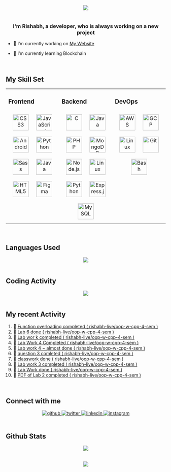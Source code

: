 <div align="center">
<img src="https://raw.githubusercontent.com/rishabh-live/rishabh-live/master/assets/Banner.png?raw=true" align="center" />
</div>  
  
<br/>

### <div align="center">I'm Rishabh, a developer, who is always working on a new project</div>

- 🔭 I’m currently working on [My Website](https://rishabh.live)

- 🌱 I’m currently learning Blockchain

<br/>

## My Skill Set

<table><tr><td valign="top" width="33%">

<h3> Frontend </h3>

<div align="center">  
<img style="margin: 10px" src="https://devicons.github.io/devicon/devicon.git/icons/css3/css3-original-wordmark.svg" alt="CSS3" height="50" />  
<img style="margin: 10px" src="https://devicons.github.io/devicon/devicon.git/icons/javascript/javascript-original.svg" alt="JavaScript" height="50" />  
<img style="margin: 10px" src="https://devicons.github.io/devicon/devicon.git/icons/android/android-original-wordmark.svg" alt="Android" height="50" />  
<img style="margin: 10px" src="https://devicons.github.io/devicon/devicon.git/icons/python/python-original.svg" alt="Python" height="50" />  
<img style="margin: 10px" src="https://devicons.github.io/devicon/devicon.git/icons/sass/sass-original.svg" alt="Sass" height="50" />  
<img style="margin: 10px" src="https://devicons.github.io/devicon/devicon.git/icons/java/java-original-wordmark.svg" alt="Java" height="50" />  
<img style="margin: 10px" src="https://devicons.github.io/devicon/devicon.git/icons/html5/html5-original-wordmark.svg" alt="HTML5" height="50" />  
<img style="margin: 10px" src="https://www.vectorlogo.zone/logos/figma/figma-icon.svg" alt="Figma" height="50" />  
</div></td><td valign="top" width="33%">

<h3> Backend </h3>

<div align="center">  
<img style="margin: 10px" src="https://devicons.github.io/devicon/devicon.git/icons/c/c-original.svg" alt="C" height="50" />  
<img style="margin: 10px" src="https://devicons.github.io/devicon/devicon.git/icons/java/java-original-wordmark.svg" alt="Java" height="50" />  
<img style="margin: 10px" src="https://devicons.github.io/devicon/devicon.git/icons/php/php-original.svg" alt="PHP" height="50" />  
<img style="margin: 10px" src="https://devicons.github.io/devicon/devicon.git/icons/mongodb/mongodb-original-wordmark.svg" alt="MongoDB" height="50" />  
<img style="margin: 10px" src="https://devicons.github.io/devicon/devicon.git/icons/nodejs/nodejs-original-wordmark.svg" alt="Node.js" height="50" />  
<img style="margin: 10px" src="https://devicons.github.io/devicon/devicon.git/icons/linux/linux-original.svg" alt="Linux" height="50" />  
<img style="margin: 10px" src="https://devicons.github.io/devicon/devicon.git/icons/python/python-original.svg" alt="Python" height="50" />  
<img style="margin: 10px" src="https://devicons.github.io/devicon/devicon.git/icons/express/express-original-wordmark.svg" alt="Express.js" height="50" />  
<img style="margin: 10px" src="https://devicons.github.io/devicon/devicon.git/icons/mysql/mysql-original-wordmark.svg" alt="MySQL" height="50" />  
</div></td><td valign="top" width="33%">

<h3> DevOps </h3>

<div align="center">  
<img style="margin: 10px" src="https://devicons.github.io/devicon/devicon.git/icons/amazonwebservices/amazonwebservices-original-wordmark.svg" alt="AWS" height="50" />  
<img style="margin: 10px" src="https://www.vectorlogo.zone/logos/google_cloud/google_cloud-icon.svg" alt="GCP" height="50" />  
<img style="margin: 10px" src="https://devicons.github.io/devicon/devicon.git/icons/linux/linux-original.svg" alt="Linux" height="50" />  
<img style="margin: 10px" src="https://www.vectorlogo.zone/logos/git-scm/git-scm-icon.svg" alt="Git" height="50" />  
<img style="margin: 10px" src="https://www.vectorlogo.zone/logos/gnu_bash/gnu_bash-icon.svg" alt="Bash" height="50" />  
</div></td></tr></table>

<br/>

## Languages Used

<div align="center">
   <img src="https://github-readme-stats.vercel.app/api/top-langs/?username=rishabh-live&layout=compact" align="center" />
</div>

<br/>

## Coding Activity

<div align="center">
   <img src="https://wakatime.com/share/@rishabhlive/a1c9ac8c-5cc5-4ae4-a3ca-61d6050580e9.png" />
</div>

<br/>

## My recent Activity

<!-- START:github_activity -->
1) 📜 <a href="https://github.com/rishabh-live/oop-w-cpp-4-sem">Function overloading completed ( rishabh-live/oop-w-cpp-4-sem )</a>
2) 📜 <a href="https://github.com/rishabh-live/oop-w-cpp-4-sem">Lab 6 done ( rishabh-live/oop-w-cpp-4-sem )</a>
3) 📜 <a href="https://github.com/rishabh-live/oop-w-cpp-4-sem">Lab wor k completed ( rishabh-live/oop-w-cpp-4-sem )</a>
4) 📜 <a href="https://github.com/rishabh-live/oop-w-cpp-4-sem">Lab Work 4 Completed ( rishabh-live/oop-w-cpp-4-sem )</a>
5) 📜 <a href="https://github.com/rishabh-live/oop-w-cpp-4-sem">Lab work 4 ~ almost done ( rishabh-live/oop-w-cpp-4-sem )</a>
6) 📜 <a href="https://github.com/rishabh-live/oop-w-cpp-4-sem">question 3 comleted ( rishabh-live/oop-w-cpp-4-sem )</a>
7) 📜 <a href="https://github.com/rishabh-live/oop-w-cpp-4-sem">classwork done ( rishabh-live/oop-w-cpp-4-sem )</a>
8) 📜 <a href="https://github.com/rishabh-live/oop-w-cpp-4-sem">Lab work 3 completed ( rishabh-live/oop-w-cpp-4-sem )</a>
9) 📜 <a href="https://github.com/rishabh-live/oop-w-cpp-4-sem">Lab Work done ( rishabh-live/oop-w-cpp-4-sem )</a>
10) 📜 <a href="https://github.com/rishabh-live/oop-w-cpp-4-sem">PDF of Lab 2 completed ( rishabh-live/oop-w-cpp-4-sem )</a>

<!-- END:github_activity -->

<br/>

## Connect with me

<div align="center">
<a href="https://github.com/rishabh-live" target="_blank">
<img src=https://img.shields.io/badge/github-%2324292e.svg?&style=for-the-badge&logo=github&logoColor=white alt=github style="margin-bottom: 5px;" />
</a>
<a href="https://twitter.com/Cryptorishabh" target="_blank">
<img src=https://img.shields.io/badge/twitter-%2300acee.svg?&style=for-the-badge&logo=twitter&logoColor=white alt=twitter style="margin-bottom: 5px;" />
</a>
<a href="https://linkedin.com/in/rishabh0508" target="_blank">
<img src=https://img.shields.io/badge/linkedin-%231E77B5.svg?&style=for-the-badge&logo=linkedin&logoColor=white alt=linkedin style="margin-bottom: 5px;" />
</a>
<a href="https://instagram.com/rishabh.live" target="_blank">
<img src=https://img.shields.io/badge/instagram-%23000000.svg?&style=for-the-badge&logo=instagram&logoColor=white alt=instagram style="margin-bottom: 5px;" />
</a>  
</div>  


<br/>

## Github Stats

<div align="center"><img src="https://github-readme-stats.vercel.app/api?username=rishabh-live&show_icons=true&count_private=true" align="center" /></div>

<br/>  
<!--
<div align="center"><img src="https://spotify-github-profile.vercel.app/api/view?uid=316bxwkcdqbzksnkt5unnigaf5tq&cover_image=true" /></div> -->

<br/>

<div align="center">
<img src="https://komarev.com/ghpvc/?username=rishabh-live&&style=flat-square" align="center" />
</div>